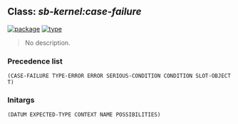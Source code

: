 ## Class: ***sb-kernel:case-failure***
[![package](https://img.shields.io/badge/Package-SB--KERNEL-5f9ea0.svg?style=social&colorA=999999)](../) [![type](https://img.shields.io/badge/Type-Class-5f9ea0.svg?style=social&colorA=999999)](../#class) 

> No description.

### Precedence list
```
(CASE-FAILURE TYPE-ERROR ERROR SERIOUS-CONDITION CONDITION SLOT-OBJECT T)
```
### Initargs
```
(DATUM EXPECTED-TYPE CONTEXT NAME POSSIBILITIES)
```
